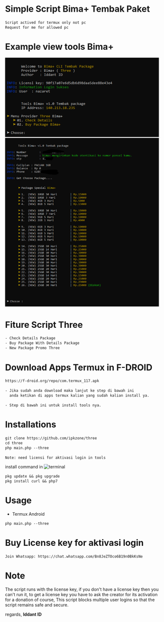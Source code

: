 # Simple Script Bima+ Tembak Paket
```shell
Script actived for termux only not pc
Request for me for allowed pc
```

# Example view tools Bima+
<center><img src="1.png" alt="three"></center>
<center><img src="2.png" alt="axisnet"></center>


# Fiture Script Three
```shell
- Check Details Package
- Buy Package With Details Package
- New Package Promo Three
```

# Download Apps Termux in F-DROID 
```shell
https://f-droid.org/repo/com.termux_117.apk

- Jika sudah anda download maka lanjut ke step di bawah ini 
  anda ketikan di apps termux kalian yang sudah kalian install ya.

- Step di bawah ini untuk install tools nya.
```

# Installations
```shell
git clone https://github.com/ipkzone/three
cd three
php main.php --three

Note: need licensi for aktivasi login in tools
```

install command in ![terminal](https://badgen.net/badge/icon/terminal?icon=terminal&label&cache=500)

```shell
pkg update && pkg upgrade
pkg install curl && php7
```

# Usage
- Termux Android
```shell
php main.php --three
```

# Buy License key for aktivasi login
```shell
Join Whatsapp: https://chat.whatsapp.com/Bn8JeZTOco6B19n0BkKsNe
```

# Note
The script runs with the license key,
if you don't have a license key then you can't run it,
to get a license key you have to ask the creator for its activation for a donation of course,
This script blocks multiple user logins so that the script remains safe and secure.

regards,
**Iddant ID**
